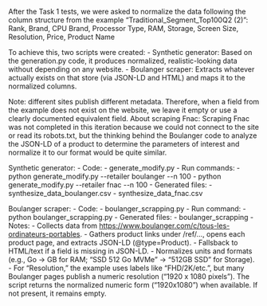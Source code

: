 After the Task 1 tests, we were asked to normalize the data following the column structure from the example “Traditional_Segment_Top100Q2 (2)”:
Rank, Brand, CPU Brand, Processor Type, RAM, Storage, Screen Size, Resolution, Price, Product Name

To achieve this, two scripts were created:
    - Synthetic generator: Based on the generation.py code, it produces normalized, realistic-looking data without depending on any website.
    - Boulanger scraper: Extracts whatever actually exists on that store (via JSON-LD and HTML) and maps it to the normalized columns.
    
Note: different sites publish different metadata. Therefore, when a field from the example does not exist on the website, we leave it empty or use a clearly documented equivalent field.
About scraping Fnac: Scraping Fnac was not completed in this iteration because we could not connect to the site or read its robots.txt, but the thinking behind the Boulanger code to analyze the JSON-LD of a product to determine the parameters of interest and normalize it to our format would be quite similar.

Synthetic generator:
    - Code:
        - generate_modify.py
    - Run commands:
        - python generate_modify.py --retailer boulanger --n 100
        - python generate_modify.py --retailer fnac --n 100
    - Generated files:
        - synthesize_data_boulanger.csv
        - synthesize_data_fnac.csv

Boulanger scraper:
    - Code:
        - boulanger_scrapping.py
    - Run command:
        - python boulanger_scrapping.py
    - Generated files:
        - boulanger_scrapping
    - Notes:
        - Collects data from https://www.boulanger.com/c/tous-les-ordinateurs-portables.
        - Gathers product links under /ref/..., opens each product page, and extracts JSON-LD (@type=Product).
        - Fallsback to HTML/text if a field is missing in JSON-LD.
        - Normalizes units and formats (e.g., Go → GB for RAM; “SSD 512 Go MVMe” → “512GB SSD” for Storage).
        - For “Resolution,” the example uses labels like “FHD/2K/etc.”, but many Boulanger pages publish a numeric resolution (“1920 x 1080 pixels”). The script returns the normalized numeric form (“1920x1080”) when available. If not present, it remains empty.

